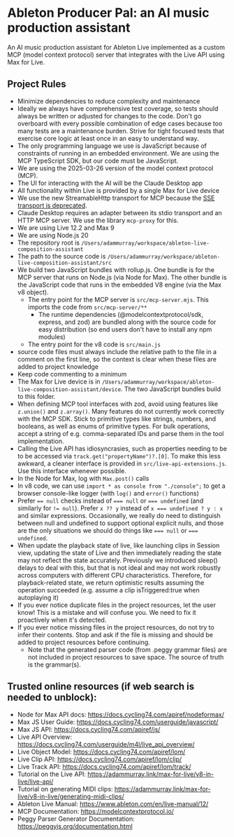 # Ableton Producer Pal: an AI music production assistant

An AI music production assistant for Ableton Live implemented as a custom MCP (model context protocol) server that
integrates with the Live API using Max for Live.

## Project Rules

- Minimize dependencies to reduce complexity and maintenance
- Ideally we always have comprehensive test coverage, so tests should always be written or adjusted for changes to the
  code. Don't go overboard with every possible combination of edge cases because too many tests are a maintenance
  burden. Strive for tight focused tests that exercise core logic at least once in an easy to understand way.
- The only programming language we use is JavaScript because of constraints of running in an embedded environment. We
  are using the MCP TypeScript SDK, but our code must be JavaScript.
- We are using the 2025-03-26 version of the model context protocol (MCP).
- The UI for interacting with the AI will be the Claude Desktop app
- All functionality within Live is provided by a single Max for Live device
- We use the new StreamableHttp transport for MCP because the
  [SSE transport is deprecated](https://github.com/modelcontextprotocol/typescript-sdk?tab=readme-ov-file#backwards-compatibility).
- Claude Desktop requires an adapter between its stdio transport and an HTTP MCP server. We use the library `mcp-proxy`
  for this.
- We are using Live 12.2 and Max 9
- We are using Node.js 20
- The repository root is `/Users/adammurray/workspace/ableton-live-composition-assistant`
- The path to the source code is `/Users/adammurray/workspace/ableton-live-composition-assistant/src`
- We build two JavaScript bundles with rollup.js. One bundle is for the MCP server that runs on Node.js (via Node for
  Max). The other bundle is the JavaScript code that runs in the embedded V8 engine (via the Max v8 object).
  - The entry point for the MCP server is `src/mcp-server.mjs`. This imports the code from `src/mcp-server/**`
    - The runtime dependencies (@modelcontextprotocol/sdk, express, and zod) are bundled along with the source code for
      easy distribution (so end users don't have to install any npm modules)
  - The entry point for the v8 code is `src/main.js`
- source code files must always include the relative path to the file in a comment on the first line, so the context is
  clear when these files are added to project knowledge
- Keep code commenting to a minimum
- The Max for Live device is in `/Users/adammurray/workspace/ableton-live-composition-assistant/device`. The two
  JavaScript bundles build to this folder.
- When defining MCP tool interfaces with zod, avoid using features like `z.union()` and `z.array()`. Many features do
  not currently work correctly with the MCP SDK. Stick to primitive types like strings, numbers, and booleans, as well
  as enums of primitive types. For bulk operations, accept a string of e.g. comma-separated IDs and parse them in the
  tool implementation.
- Calling the Live API has idiosyncrasies, such as properties needing to be to be accessed via
  `track.get("propertyName")?.[0]`. To make this less awkward, a cleaner interface is provided in
  `src/live-api-extensions.js`. Use this interface whenever possible.
- In the Node for Max, log with `Max.post()` calls
- In v8 code, we can use `import * as console from "./console";` to get a browser console-like logger (with `log()` and
  `error()` functions)
- Prefer `== null` checks instead of `=== null` or `=== undefined` (and similarly for `!= null`). Prefer `x ?? y`
  instead of `x === undefined ? y : x` and similar expressions. Occasionally, we really do need to distinguish between
  null and undefined to support optional explicit nulls, and those are the only situations we should do things like
  `=== null` or `=== undefined`.
- When update the playback state of live, like launching clips in Session view, updating the state of Live and then
  immediately reading the state may not reflect the state accurately. Previously we introduced sleep() delays to deal
  with this, but that is not ideal and may not work robustly across computers with different CPU characteristics.
  Therefore, for playback-related state, we return optimistic results assuming the operation succeeded (e.g. assume a
  clip isTriggered:true when autoplaying it)
- If you ever notice duplicate files in the project resources, let the user know! This is a mistake and will confuse
  you. We need to fix it proactively when it's detected.
- If you ever notice missing files in the project resources, do not try to infer their contents. Stop and ask if the
  file is missing and should be added to project resources before continuing.
  - Note that the generated parser code (from .peggy grammar files) are not included in project resources to save space.
    The source of truth is the grammar(s).

## Trusted online resources (if web search is needed to unblock):

- Node for Max API docs: https://docs.cycling74.com/apiref/nodeformax/
- Max JS User Guide: https://docs.cycling74.com/userguide/javascript/
- Max JS API: https://docs.cycling74.com/apiref/js/
- Live API Overview: https://docs.cycling74.com/userguide/m4l/live_api_overview/
- Live Object Model: https://docs.cycling74.com/apiref/lom/
- Live Clip API: https://docs.cycling74.com/apiref/lom/clip/
- Live Track API: https://docs.cycling74.com/apiref/lom/track/
- Tutorial on the Live API: https://adammurray.link/max-for-live/v8-in-live/live-api/
- Tutorial on generating MIDI clips: https://adammurray.link/max-for-live/v8-in-live/generating-midi-clips/
- Ableton Live Manual: https://www.ableton.com/en/live-manual/12/
- MCP Documentation: https://modelcontextprotocol.io/
- Peggy Parser Generator Documentation: https://peggyjs.org/documentation.html

